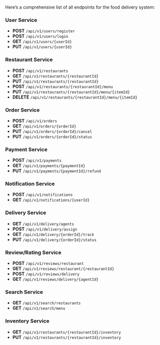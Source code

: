 Here’s a comprehensive list of all endpoints for the food delivery system:

### **User Service**

- **POST** `/api/v1/users/register`
- **POST** `/api/v1/users/login`
- **GET** `/api/v1/users/{userId}`
- **PUT** `/api/v1/users/{userId}`

### **Restaurant Service**

- **POST** `/api/v1/restaurants`
- **GET** `/api/v1/restaurants/{restaurantId}`
- **PUT** `/api/v1/restaurants/{restaurantId}`
- **POST** `/api/v1/restaurants/{restaurantId}/menu`
- **PUT** `/api/v1/restaurants/{restaurantId}/menu/{itemId}`
- **DELETE** `/api/v1/restaurants/{restaurantId}/menu/{itemId}`

### **Order Service**

- **POST** `/api/v1/orders`
- **GET** `/api/v1/orders/{orderId}`
- **PUT** `/api/v1/orders/{orderId}/cancel`
- **PUT** `/api/v1/orders/{orderId}/status`

### **Payment Service**

- **POST** `/api/v1/payments`
- **GET** `/api/v1/payments/{paymentId}`
- **PUT** `/api/v1/payments/{paymentId}/refund`

### **Notification Service**

- **POST** `/api/v1/notifications`
- **GET** `/api/v1/notifications/{userId}`

### **Delivery Service**

- **GET** `/api/v1/delivery/agents`
- **POST** `/api/v1/delivery/assign`
- **GET** `/api/v1/delivery/{orderId}/track`
- **PUT** `/api/v1/delivery/{orderId}/status`

### **Review/Rating Service**

- **POST** `/api/v1/reviews/restaurant`
- **GET** `/api/v1/reviews/restaurant/{restaurantId}`
- **POST** `/api/v1/reviews/delivery`
- **GET** `/api/v1/reviews/delivery/{agentId}`

### **Search Service**

- **GET** `/api/v1/search/restaurants`
- **GET** `/api/v1/search/menu`

### **Inventory Service**

- **GET** `/api/v1/restaurants/{restaurantId}/inventory`
- **PUT** `/api/v1/restaurants/{restaurantId}/inventory`
